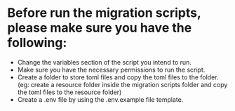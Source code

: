 # Before run the migration scripts, please make sure you have the following:
- Change the variables section of the script you intend to run.
- Make sure you have the necessary permissions to run the script.
- Create a folder to store toml files and copy the toml files to the folder. (eg: create a resource folder inside the migration scripts folder and copy the toml files to the resource folder)
- Create a .env file by using the .env.example file template.
